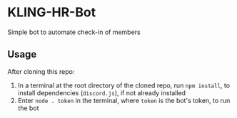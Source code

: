 # KLING-HR-Bot
Simple bot to automate check-in of members
## Usage
After cloning this repo:
1. In a terminal at the root directory of the cloned repo, run `npm install`, to install dependencies (`discord.js`), if not already installed
2. Enter `node . token` in the terminal, where `token` is the bot's token, to run the bot
